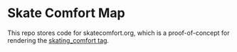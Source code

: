 Skate Comfort Map
=================
This repo stores code for skatecomfort.org, which is a proof-of-concept for rendering the [skating_comfort tag](https://wiki.openstreetmap.org/wiki/Proposed_features/Skating_Comfort).
